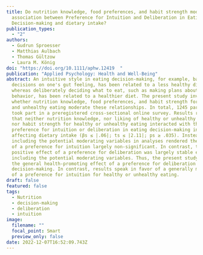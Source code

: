 ```yaml
---
title: Do nutrition knowledge, food preferences, and habit strength moderate the
  association between Preference for Intuition and Deliberation in Eating
  Decision-making and dietary intake?
publication_types:
  - "2"
authors:
  - Gudrun Sproesser
  - Matthias Aulbach
  - Thomas Gültzow
  - Laura M. König
doi: "https://doi.org/10.1111/aphw.12419  "
publication: "Applied Psychology: Health and Well-Being"
abstract: An intuitive style in eating decision-making, for example, basing
  decisions on one's gut feeling, has been related to a less healthy diet,
  whereas deliberately deciding what to eat, such as making plans about eating
  behavior, has been related to a healthier diet. The present study investigated
  whether nutrition knowledge, food preferences, and habit strength for healthy
  and unhealthy eating moderate these relationships. In total, 1245 participants
  took part in a preregistered cross-sectional online survey. Results revealed
  that neither nutrition knowledge, nor liking of healthy or unhealthy foods,
  nor habit strength for healthy or unhealthy eating interacted with the
  preference for intuition or deliberation in eating decision-making in
  affecting dietary intake (βs ≤ |.06|; ts ≤ |2.11|; ps ≥ .035). Instead,
  including the potential moderating variables in analyses rendered the effect
  of a preference for intuition largely non-significant. In contrast, the
  positive effect of a preference for deliberation was largely stable even when
  including the potential moderating variables. Thus, the present study confirms
  the general health-promoting effect of a preference for deliberation in eating
  decision-making. In contrast, results speak in favor of a generally minor role
  of a preference for intuition for healthy or unhealthy eating.
draft: false
featured: false
tags:
  - Nutrition
  - decision-making
  - deliberation
  - intuition
image:
  filename: ""
  focal_point: Smart
  preview_only: false
date: 2022-12-07T16:52:09.743Z
---
```

